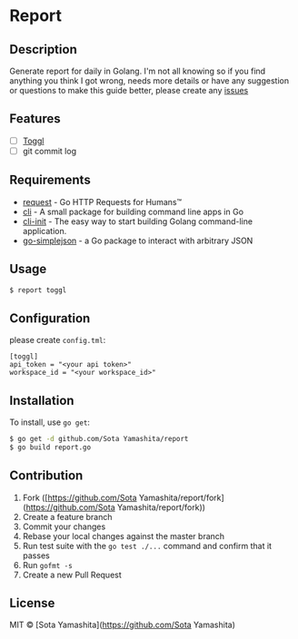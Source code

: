 # Report

## Description

Generate report for daily in Golang. I'm not all knowing so if you find anything you think I got wrong, needs more details or have any suggestion or questions to make this guide better, please create any [issues](https://github.com/sotayamashita/report/issues)

## Features

* [ ] [Toggl](https://www.toggl.com/)
* [ ] git commit log

## Requirements

* [request](https://github.com/mozillazg/request) - Go HTTP Requests for Humans™
* [cli](https://github.com/codegangsta/cli) - A small package for building command line apps in Go
* [cli-init](https://github.com/tcnksm/cli-init) - The easy way to start building Golang command-line application.
* [go-simplejson](https://github.com/bitly/go-simplejson) - a Go package to interact with arbitrary JSON

## Usage

```bash
$ report toggl
```

## Configuration

please create `config.tml`:

```
[toggl]
api_token = "<your api token>"
workspace_id = "<your workspace_id>"
```

## Installation

To install, use `go get`:

```bash
$ go get -d github.com/Sota Yamashita/report
$ go build report.go
```

## Contribution

1. Fork ([https://github.com/Sota Yamashita/report/fork](https://github.com/Sota Yamashita/report/fork))
1. Create a feature branch
1. Commit your changes
1. Rebase your local changes against the master branch
1. Run test suite with the `go test ./...` command and confirm that it passes
1. Run `gofmt -s`
1. Create a new Pull Request

## License

MIT © [Sota Yamashita](https://github.com/Sota Yamashita)
